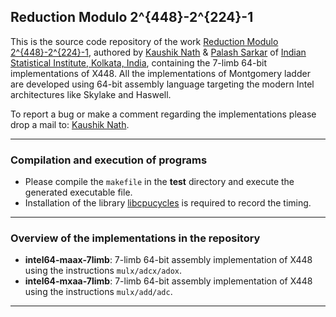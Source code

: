 ## Reduction Modulo 2^{448}-2^{224}-1

This is the source code repository of the work [Reduction Modulo 2^{448}-2^{224}-1](https://journals.flvc.org/mathcryptology/article/view/123700/127683), authored by [Kaushik Nath](kaushik.nath@yahoo.in) & [Palash Sarkar](palash@isical.ac.in) of [Indian Statistical Institute, Kolkata, India](https://www.isical.ac.in),
containing the 7-limb 64-bit implementations of X448. All the implementations of Montgomery ladder are developed using 64-bit assembly language targeting the modern Intel architectures like Skylake and Haswell.

To report a bug or make a comment regarding the implementations please drop a mail to: [Kaushik Nath](kaushikn.nath@yahoo.in).

---

### Compilation and execution of programs 
    
* Please compile the ```makefile``` in the **test** directory and execute the generated executable file. 
* Installation of the library [libcpucycles](https://cpucycles.cr.yp.to/) is required to record the timing.
---

### Overview of the implementations in the repository

* **intel64-maax-7limb**: 7-limb 64-bit assembly implementation of X448 using the instructions ```mulx/adcx/adox```.
* **intel64-mxaa-7limb**: 7-limb 64-bit assembly implementation of X448 using the instructions ```mulx/add/adc```.

---    
